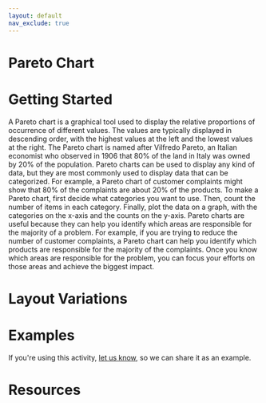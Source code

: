 ```yaml
---
layout: default
nav_exclude: true
---
```


# Pareto Chart

# Getting Started

A Pareto chart is a graphical tool used to display the relative proportions of occurrence of different values. The values are typically displayed in descending order, with the highest values at the left and the lowest values at the right. The Pareto chart is named after Vilfredo Pareto, an Italian economist who observed in 1906 that 80% of the land in Italy was owned by 20% of the population. Pareto charts can be used to display any kind of data, but they are most commonly used to display data that can be categorized. For example, a Pareto chart of customer complaints might show that 80% of the complaints are about 20% of the products. To make a Pareto chart, first decide what categories you want to use. Then, count the number of items in each category. Finally, plot the data on a graph, with the categories on the x-axis and the counts on the y-axis. Pareto charts are useful because they can help you identify which areas are responsible for the majority of a problem. For example, if you are trying to reduce the number of customer complaints, a Pareto chart can help you identify which products are responsible for the majority of the complaints. Once you know which areas are responsible for the problem, you can focus your efforts on those areas and achieve the biggest impact.

# Layout Variations

# Examples
If you're using this activity, [let us know](https://github.com/Standards-and-Practices/structured-rapid-development/issues/new?assignees=&labels=documentation&template=example-submission.md&title=Example+of+%5Byour+pattern+here%5D), so we can share it as an example.
# Resources